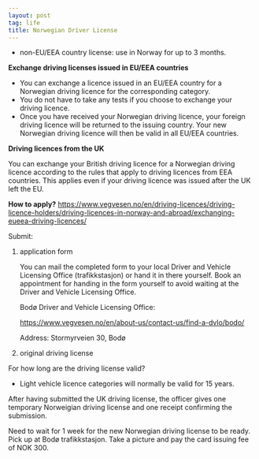 ```yaml
---
layout: post
tag: life
title: Norwegian Driver License
---
```


- non-EU/EEA country license: use in Norway for up to 3 months.

**Exchange driving licenses issued in EU/EEA countries**

- You can exchange a licence issued in an EU/EEA country for a Norwegian driving licence for the corresponding category.
- You do not have to take any tests if you choose to exchange your driving licence.
- Once you have received your Norwegian driving licence, your foreign driving licence will be returned to the issuing country. Your new Norwegian driving licence will then be valid in all EU/EEA countries.

**Driving licences from the UK**

You can exchange your British driving licence for a Norwegian driving licence according to the rules that apply to driving licences from EEA countries. This applies even if your driving licence was issued after the UK left the EU.

**How to apply?** 
<https://www.vegvesen.no/en/driving-licences/driving-licence-holders/driving-licences-in-norway-and-abroad/exchanging-eueea-driving-licences/>

Submit:
1. application form

   You can mail the completed form to your local Driver and Vehicle Licensing Office (trafikkstasjon) or hand it in there yourself. Book an appointment for handing in the form yourself to avoid waiting at the Driver and Vehicle Licensing Office.

   Bodø Driver and Vehicle Licensing Office:

   <https://www.vegvesen.no/en/about-us/contact-us/find-a-dvlo/bodo/>

   Address: Stormyrveien 30, Bodø

2. original driving license



For how long are the driving license valid?

- Light vehicle licence categories will normally be valid for 15 years.


After having submitted the UK driving license, the officer gives one temporary Norweigian driving license and one receipt confirming the submission.

Need to wait for 1 week for the new Norwegian driving license to be ready. Pick up at Bodø trafikkstasjon. Take a picture and pay the card issuing fee of NOK 300.



















